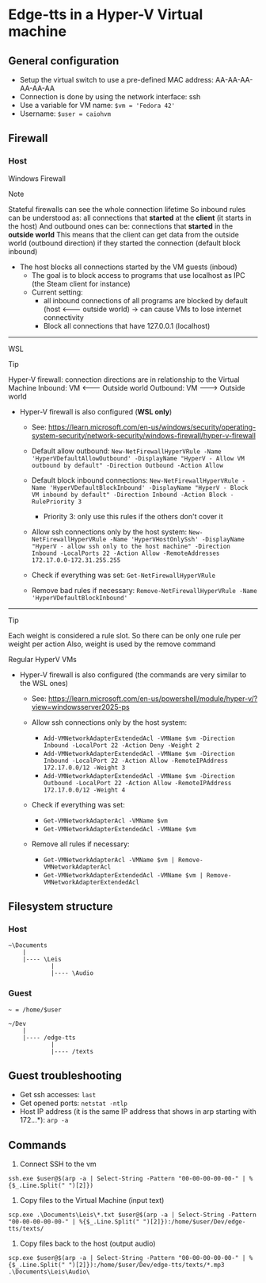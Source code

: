 # Edge-tts in a Hyper-V Virtual machine

## General configuration

* Setup the virtual switch to use a pre-defined MAC address: AA-AA-AA-AA-AA-AA
* Connection is done by using the network interface: ssh
* Use a variable for VM name: `$vm = 'Fedora 42'`
* Username: `$user = caiohvm`

## Firewall

### Host

Windows Firewall

> [!NOTE]
> Stateful firewalls can see the whole connection lifetime
> So inbound rules can be understood as: all connections that **started** at the **client** (it starts in the host)
> And outbound ones can be: connections that **started** in the **outside world**
> This means that the client can get data from the outside world (outbound direction) if they started the connection (default block inbound)

* The host blocks all connections started by the VM guests (inboud)
    * The goal is to block access to programs that use localhost as IPC (the Steam client for instance)
    * Current setting:
        * all inbound connections of all programs are blocked by default (host <--- outside world) -> can cause VMs to lose internet connectivity
        * Block all connections that have 127.0.0.1 (localhost)

---

WSL

> [!TIP]
> Hyper-V firewall: connection directions are in relationship to the Virtual Machine
> Inbound: VM <--- Outside world
> Outbound: VM ---> Outside world

* Hyper-V firewall is also configured (**WSL only**)
    * See: https://learn.microsoft.com/en-us/windows/security/operating-system-security/network-security/windows-firewall/hyper-v-firewall

    * Default allow outbound: `New-NetFirewallHyperVRule -Name 'HyperVDefaultAllowOutbound' -DisplayName "HyperV - Allow VM outbound by default" -Direction Outbound -Action Allow`

    * Default block inbound connections: `New-NetFirewallHyperVRule -Name 'HyperVDefaultBlockInbound' -DisplayName "HyperV - Block VM inbound by default" -Direction Inbound -Action Block -RulePriority 3`
        * Priority 3: only use this rules if the others don't cover it

    * Allow ssh connections only by the host system: `New-NetFirewallHyperVRule -Name 'HyperVHostOnlySsh' -DisplayName "HyperV - allow ssh only to the host machine" -Direction Inbound -LocalPorts 22 -Action Allow -RemoteAddresses 172.17.0.0-172.31.255.255`

    * Check if everything was set: `Get-NetFirewallHyperVRule`

    * Remove bad rules if necessary: `Remove-NetFirewallHyperVRule -Name 'HyperVDefaultBlockInbound'`

---

> [!TIP]
> Each weight is considered a rule slot. So there can be only one rule per weight per action
> Also, weight is used by the remove command

Regular HyperV VMs

* Hyper-V firewall is also configured (the commands are very similar to the WSL ones)
    * See: https://learn.microsoft.com/en-us/powershell/module/hyper-v/?view=windowsserver2025-ps

    * Allow ssh connections only by the host system:
        * `Add-VMNetworkAdapterExtendedAcl -VMName $vm -Direction Inbound -LocalPort 22 -Action Deny -Weight 2`
        * `Add-VMNetworkAdapterExtendedAcl -VMName $vm -Direction Inbound -LocalPort 22 -Action Allow -RemoteIPAddress 172.17.0.0/12 -Weight 3`
        * `Add-VMNetworkAdapterExtendedAcl -VMName $vm -Direction Outbound -LocalPort 22 -Action Allow -RemoteIPAddress 172.17.0.0/12 -Weight 4`

    * Check if everything was set:
        * `Get-VMNetworkAdapterAcl -VMName $vm`
        * `Get-VMNetworkAdapterExtendedAcl -VMName $vm`

    * Remove all rules if necessary:
        * `Get-VMNetworkAdapterAcl -VMName $vm | Remove-VMNetworkAdapterAcl`
        * `Get-VMNetworkAdapterExtendedAcl -VMName $vm | Remove-VMNetworkAdapterExtendedAcl`

## Filesystem structure

### Host
```
~\Documents
    |
    |---- \Leis
            |
            |---- \Audio
```

### Guest

`~ = /home/$user`

```
~/Dev
    |
    |---- /edge-tts
            |
            |---- /texts
```

## Guest troubleshooting

* Get ssh accesses: `last`
* Get opened ports: `netstat -ntlp`
* Host IP address (it is the same IP address that shows in arp starting with 172.*.*.*): `arp -a`

## Commands

1. Connect SSH to the vm
```
ssh.exe $user@$(arp -a | Select-String -Pattern "00-00-00-00-00-" | %{$_.Line.Split(" ")[2]})
```

1. Copy files to the Virtual Machine (input text)
```
scp.exe .\Documents\Leis\*.txt $user@$(arp -a | Select-String -Pattern "00-00-00-00-00-" | %{$_.Line.Split(" ")[2]}):/home/$user/Dev/edge-tts/texts/
```


1. Copy files back to the host (output audio)
```
scp.exe $user@$(arp -a | Select-String -Pattern "00-00-00-00-00-" | %{$_.Line.Split(" ")[2]}):/home/$user/Dev/edge-tts/texts/*.mp3 .\Documents\Leis\Audio\
```